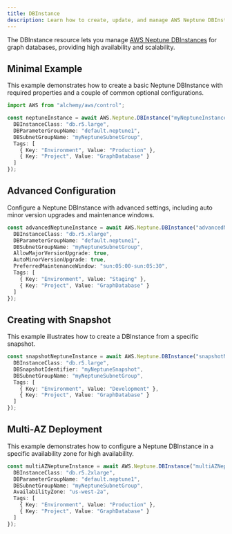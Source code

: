 ```yaml
---
title: DBInstance
description: Learn how to create, update, and manage AWS Neptune DBInstances using Alchemy Cloud Control.
---
```



The DBInstance resource lets you manage [AWS Neptune DBInstances](https://docs.aws.amazon.com/neptune/latest/userguide/) for graph databases, providing high availability and scalability.

## Minimal Example

This example demonstrates how to create a basic Neptune DBInstance with required properties and a couple of common optional configurations.

```ts
import AWS from "alchemy/aws/control";

const neptuneInstance = await AWS.Neptune.DBInstance("myNeptuneInstance", {
  DBInstanceClass: "db.r5.large",
  DBParameterGroupName: "default.neptune1",
  DBSubnetGroupName: "myNeptuneSubnetGroup",
  Tags: [
    { Key: "Environment", Value: "Production" },
    { Key: "Project", Value: "GraphDatabase" }
  ]
});
```

## Advanced Configuration

Configure a Neptune DBInstance with advanced settings, including auto minor version upgrades and maintenance windows.

```ts
const advancedNeptuneInstance = await AWS.Neptune.DBInstance("advancedNeptuneInstance", {
  DBInstanceClass: "db.r5.xlarge",
  DBParameterGroupName: "default.neptune1",
  DBSubnetGroupName: "myNeptuneSubnetGroup",
  AllowMajorVersionUpgrade: true,
  AutoMinorVersionUpgrade: true,
  PreferredMaintenanceWindow: "sun:05:00-sun:05:30",
  Tags: [
    { Key: "Environment", Value: "Staging" },
    { Key: "Project", Value: "GraphDatabase" }
  ]
});
```

## Creating with Snapshot

This example illustrates how to create a DBInstance from a specific snapshot.

```ts
const snapshotNeptuneInstance = await AWS.Neptune.DBInstance("snapshotNeptuneInstance", {
  DBInstanceClass: "db.r5.large",
  DBSnapshotIdentifier: "myNeptuneSnapshot",
  DBSubnetGroupName: "myNeptuneSubnetGroup",
  Tags: [
    { Key: "Environment", Value: "Development" },
    { Key: "Project", Value: "GraphDatabase" }
  ]
});
```

## Multi-AZ Deployment

This example demonstrates how to configure a Neptune DBInstance in a specific availability zone for high availability.

```ts
const multiAZNeptuneInstance = await AWS.Neptune.DBInstance("multiAZNeptuneInstance", {
  DBInstanceClass: "db.r5.2xlarge",
  DBParameterGroupName: "default.neptune1",
  DBSubnetGroupName: "myNeptuneSubnetGroup",
  AvailabilityZone: "us-west-2a",
  Tags: [
    { Key: "Environment", Value: "Production" },
    { Key: "Project", Value: "GraphDatabase" }
  ]
});
```
